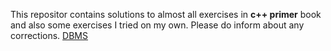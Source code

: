 This repositor contains solutions to almost all exercises in **c++ primer** book and also some exercises I tried on my own. Please do inform about any corrections.
[DBMS](MyProjects/Database.cpp)
